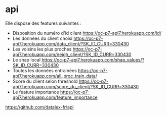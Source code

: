 # api

Elle dispose des features suivantes :
- Disposition du numéro d'id client
https://oc-p7-api7.herokuapp.com/id/
- Les données du client choisi
https://oc-p7-api7.herokuapp.com/data_client/?SK_ID_CURR=330430
- Les voisins les plus proches
https://oc-p7-api7.herokuapp.com/neigh_client/?SK_ID_CURR=330430
- Le shap local
https://oc-p7-api7.herokuapp.com/shap_values/?SK_ID_CURR=330430
- Toutes les données entrainées
https://oc-p7-api7.herokuapp.com/all_proc_train_data/
- Score du client selon threshold
https://oc-p7-api7.herokuapp.com/score_du_client/?SK_ID_CURR=330430
- Le feature importance
https://oc-p7-api7.herokuapp.com/feature_importance

https://github.com/datalex-fr/api
